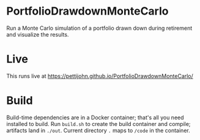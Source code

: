 # PortfolioDrawdownMonteCarlo
Run a Monte Carlo simulation of a portfolio drawn down during retirement and visualize the results. 

# Live 
This runs live at https://pettijohn.github.io/PortfolioDrawdownMonteCarlo/ 

# Build
Build-time dependencies are in a Docker container; that's all you need installed to build. Run `build.sh` to create the build container and compile; artifacts land in `./out`. Current directory `.` maps to `/code` in the container.
